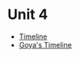 # Unit 4

- [Timeline](../historia/Unit4/Time%20line.jpg)
- [Goya's Timeline](https://cdn.knightlab.com/libs/timeline3/latest/embed/index.html?source=16IGZOHhNIgBf65qkCYGlISM9ENwfEEqy2xd5CvdeQ2I&font=Ubuntu&lang=en&initial_zoom=3&height=100%&width=100%&hash_bookmark=false&duration=1500&initial_zoom=0)